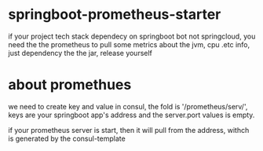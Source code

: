 # springboot-prometheus-starter


if your project tech stack dependecy on springboot bot not springcloud, you need the the prometheus 
to pull some metrics about the jvm, cpu .etc info, just dependency the the jar, release yourself



# about promethues

we need to create key and value in consul, the fold is  '/prometheus/serv/', keys are your springboot app's address and the server.port
values is empty.

if your prometheus server is start, then it will pull from the address, withch is generated by the consul-template
